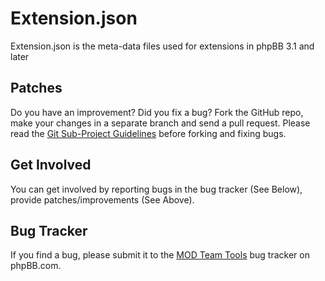 # Extension.json

Extension.json is the meta-data files used for extensions in phpBB 3.1 and later

## Patches

Do you have an improvement? Did you fix a bug? Fork the GitHub repo, make your changes in a separate branch and send a pull request.
Please read the [Git Sub-Project Guidelines](http://wiki.phpbb.com/Sub-Project_Contribution_Guidelines) before forking and fixing bugs.

## Get Involved

You can get involved by reporting bugs in the bug tracker (See Below), provide patches/improvements (See Above).

## Bug Tracker

If you find a bug, please submit it to the [MOD Team Tools](http://www.phpbb.com/bugs/modteamtools/) bug tracker on phpBB.com.